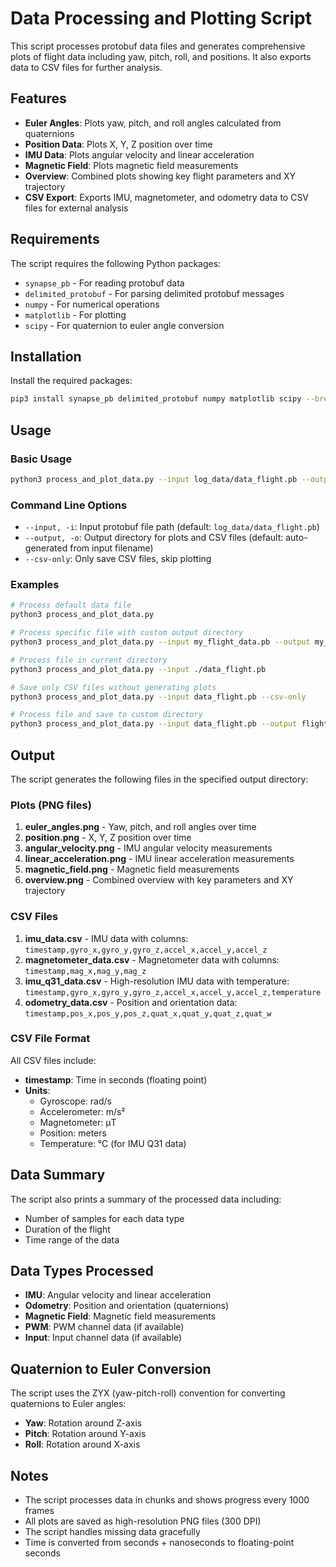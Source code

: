 # Data Processing and Plotting Script

This script processes protobuf data files and generates comprehensive plots of flight data including yaw, pitch, roll, and positions. It also exports data to CSV files for further analysis.

## Features

- **Euler Angles**: Plots yaw, pitch, and roll angles calculated from quaternions
- **Position Data**: Plots X, Y, Z position over time
- **IMU Data**: Plots angular velocity and linear acceleration
- **Magnetic Field**: Plots magnetic field measurements
- **Overview**: Combined plots showing key flight parameters and XY trajectory
- **CSV Export**: Exports IMU, magnetometer, and odometry data to CSV files for external analysis

## Requirements

The script requires the following Python packages:
- `synapse_pb` - For reading protobuf data
- `delimited_protobuf` - For parsing delimited protobuf messages
- `numpy` - For numerical operations
- `matplotlib` - For plotting
- `scipy` - For quaternion to euler angle conversion

## Installation

Install the required packages:

```bash
pip3 install synapse_pb delimited_protobuf numpy matplotlib scipy --break-system-packages
```

## Usage

### Basic Usage

```bash
python3 process_and_plot_data.py --input log_data/data_flight.pb --output plots
```

### Command Line Options

- `--input, -i`: Input protobuf file path (default: `log_data/data_flight.pb`)
- `--output, -o`: Output directory for plots and CSV files (default: auto-generated from input filename)
- `--csv-only`: Only save CSV files, skip plotting

### Examples

```bash
# Process default data file
python3 process_and_plot_data.py

# Process specific file with custom output directory
python3 process_and_plot_data.py --input my_flight_data.pb --output my_plots

# Process file in current directory
python3 process_and_plot_data.py --input ./data_flight.pb

# Save only CSV files without generating plots
python3 process_and_plot_data.py --input data_flight.pb --csv-only

# Process file and save to custom directory
python3 process_and_plot_data.py --input data_flight.pb --output flight_analysis
```

## Output

The script generates the following files in the specified output directory:

### Plots (PNG files)
1. **euler_angles.png** - Yaw, pitch, and roll angles over time
2. **position.png** - X, Y, Z position over time
3. **angular_velocity.png** - IMU angular velocity measurements
4. **linear_acceleration.png** - IMU linear acceleration measurements
5. **magnetic_field.png** - Magnetic field measurements
6. **overview.png** - Combined overview with key parameters and XY trajectory

### CSV Files
1. **imu_data.csv** - IMU data with columns: `timestamp,gyro_x,gyro_y,gyro_z,accel_x,accel_y,accel_z`
2. **magnetometer_data.csv** - Magnetometer data with columns: `timestamp,mag_x,mag_y,mag_z`
3. **imu_q31_data.csv** - High-resolution IMU data with temperature: `timestamp,gyro_x,gyro_y,gyro_z,accel_x,accel_y,accel_z,temperature`
4. **odometry_data.csv** - Position and orientation data: `timestamp,pos_x,pos_y,pos_z,quat_x,quat_y,quat_z,quat_w`

### CSV File Format
All CSV files include:
- **timestamp**: Time in seconds (floating point)
- **Units**: 
  - Gyroscope: rad/s
  - Accelerometer: m/s²
  - Magnetometer: μT
  - Position: meters
  - Temperature: °C (for IMU Q31 data)

## Data Summary

The script also prints a summary of the processed data including:
- Number of samples for each data type
- Duration of the flight
- Time range of the data

## Data Types Processed

- **IMU**: Angular velocity and linear acceleration
- **Odometry**: Position and orientation (quaternions)
- **Magnetic Field**: Magnetic field measurements
- **PWM**: PWM channel data (if available)
- **Input**: Input channel data (if available)

## Quaternion to Euler Conversion

The script uses the ZYX (yaw-pitch-roll) convention for converting quaternions to Euler angles:
- **Yaw**: Rotation around Z-axis
- **Pitch**: Rotation around Y-axis  
- **Roll**: Rotation around X-axis

## Notes

- The script processes data in chunks and shows progress every 1000 frames
- All plots are saved as high-resolution PNG files (300 DPI)
- The script handles missing data gracefully
- Time is converted from seconds + nanoseconds to floating-point seconds 